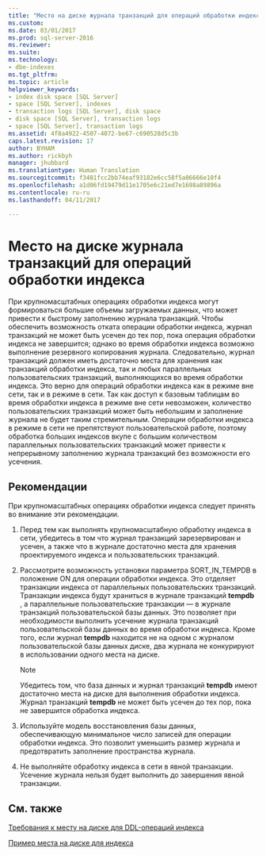 ```yaml
---
title: "Место на диске журнала транзакций для операций обработки индекса | Документация Майкрософт"
ms.custom: 
ms.date: 03/01/2017
ms.prod: sql-server-2016
ms.reviewer: 
ms.suite: 
ms.technology:
- dbe-indexes
ms.tgt_pltfrm: 
ms.topic: article
helpviewer_keywords:
- index disk space [SQL Server]
- space [SQL Server], indexes
- transaction logs [SQL Server], disk space
- disk space [SQL Server], transaction logs
- space [SQL Server], transaction logs
ms.assetid: 4f8a4922-4507-4072-be67-c690528d5c3b
caps.latest.revision: 17
author: BYHAM
ms.author: rickbyh
manager: jhubbard
ms.translationtype: Human Translation
ms.sourcegitcommit: f3481fcc2bb74eaf93182e6cc58f5a06666e10f4
ms.openlocfilehash: a1d06fd19479d11e1705e6c21ed7e1698a89896a
ms.contentlocale: ru-ru
ms.lasthandoff: 04/11/2017

---
```

# <a name="transaction-log-disk-space-for-index-operations"></a>Место на диске журнала транзакций для операций обработки индекса
  При крупномасштабных операциях обработки индекса могут формироваться большие объемы загружаемых данных, что может привести к быстрому заполнению журнала транзакций. Чтобы обеспечить возможность отката операции обработки индекса, журнал транзакций не может быть усечен до тех пор, пока операция обработки индекса не завершится; однако во время обработки индекса возможно выполнение резервного копирования журнала. Следовательно, журнал транзакций должен иметь достаточно места для хранения как транзакций обработки индекса, так и любых параллельных пользовательских транзакций, выполняющихся во время обработки индекса. Это верно для операций обработки индекса как в режиме вне сети, так и в режиме в сети. Так как доступ к базовым таблицам во время обработки индекса в режиме вне  сети невозможен, количество пользовательских транзакций может быть небольшим и заполнение журнала не будет таким стремительным. Операции обработки индекса в режиме в сети не препятствуют пользовательской работе, поэтому обработка больших индексов вкупе с большим количеством параллельных пользовательских транзакций может привести к непрерывному заполнению журнала транзакций без возможности его усечения.  
  
## <a name="recommendations"></a>Рекомендации  
 При крупномасштабных операциях обработки индекса следует принять во внимание эти рекомендации.  
  
1.  Перед тем как выполнять крупномасштабную обработку индекса в сети, убедитесь в том что журнал транзакций зарезервирован и усечен, а также что в журнале достаточно места для хранения проектируемого индекса и пользовательских транзакций.  
  
2.  Рассмотрите возможность установки параметра SORT_IN_TEMPDB в положение ON для операции обработки индекса. Это отделяет транзакции индекса от параллельных пользовательских транзакций. Транзакции индекса будут храниться в журнале транзакций **tempdb** , а параллельные пользовательские транзакции — в журнале транзакций пользовательской базы данных. Это позволяет при необходимости выполнить усечение журнала транзакций пользовательской базы данных во время обработки индекса. Кроме того, если журнал **tempdb** находится не на одном с журналом пользовательской базы данных диске, два журнала не конкурируют в использовании одного места на диске.  
  
    > [!NOTE]  
    >  Убедитесь том, что база данных и журнал транзакций **tempdb** имеют достаточно места на диске для выполнения обработки индекса. Журнал транзакций **tempdb** не может быть усечен до тех пор, пока не завершится обработка индекса.  
  
3.  Используйте модель восстановления базы данных, обеспечивающую минимальное число записей для операции обработки индекса. Это позволит уменьшить размер журнала и предотвратить заполнение пространства журнала.  
  
4.  Не выполняйте обработку индекса в сети в явной транзакции. Усечение журнала нельзя будет выполнить до завершения явной транзакции.  
  
## <a name="related-content"></a>См. также  
 [Требования к месту на диске для DDL-операций индекса](../../relational-databases/indexes/disk-space-requirements-for-index-ddl-operations.md)  
  
 [Пример места на диске для индекса](../../relational-databases/indexes/index-disk-space-example.md)  
  
  
